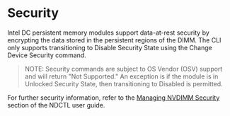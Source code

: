 # Security

Intel DC persistent memory modules support data-at-rest security by encrypting the data stored in the persistent regions of the DIMM. The CLI only supports transitioning to Disable Security State using the Change Device Security command.

> NOTE: Security commands are subject to OS Vendor \(OSV\) support and will return "Not Supported." An exception is if the module is in Unlocked Security State, then transitioning to Disabled is permitted.

For further security information, refer to the [Managing NVDIMM Security](https://github.com/sscargal/pmem-docs-ipmctl-user-guide/tree/f25a04768fa69975fc7b10ea1818b460255f1b79/ndctl-users-guide/managing-nvdimm-security.md) section of the NDCTL user guide.

